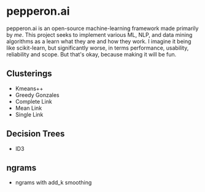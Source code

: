 # pepperon.ai

pepperon.ai is an open-source machine-learning framework made primarily by _me_.
This project seeks to implement various ML, NLP, and data mining algorithms as a learn what they are and how they work.
I imagine it being like scikit-learn, but significantly worse, in terms performance, usability, reliability and scope. 
But that's okay, because making it will be fun.

## Clusterings
- Kmeans++
- Greedy Gonzales
- Complete Link
- Mean Link
- Single Link

## Decision Trees
- ID3

## ngrams
- ngrams with add_k smoothing


